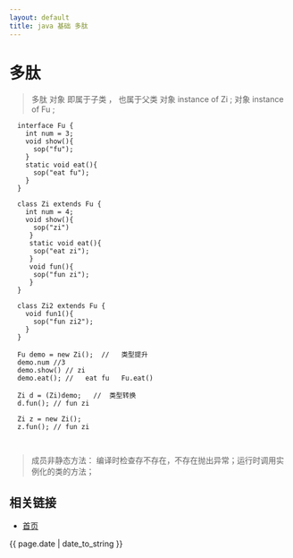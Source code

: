 ```yaml
---
layout: default
title: java 基础 多肽
---
```


# 多肽

> 多肽 对象 即属于子类 ， 也属于父类  对象 instance of Zi ; 对象 instance of Fu ;     

```
  interface Fu {
    int num = 3;
    void show(){
      sop("fu");
    }
    static void eat(){
      sop("eat fu");
    }
  }
  
  class Zi extends Fu {
    int num = 4;
    void show(){
      sop("zi")
     }
     static void eat(){
      sop("eat zi");
     }
     void fun(){
      sop("fun zi");
     }
  }
  
  class Zi2 extends Fu {
    void fun1(){
      sop("fun zi2");
    }
  }

  Fu demo = new Zi();  //   类型提升
  demo.num //3
  demo.show() // zi
  demo.eat(); //   eat fu   Fu.eat() 
  
  Zi d = (Zi)demo;   //  类型转换
  d.fun(); // fun zi

  Zi z = new Zi();
  z.fun(); // fun zi
  
  
```

> 成员非静态方法： 编译时检查存不存在，不存在抛出异常；运行时调用实例化的类的方法；
            




## 相关链接
- [首页](http://zhishan33.github.io/shanBlog/)

<p>{{ page.date | date_to_string }}</p>

